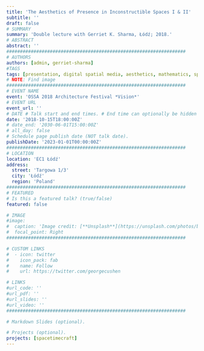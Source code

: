 ```yaml
---
title: 'The Aesthetics of Presence in Inconstructible Spaces I & II'
subtitle: ''
draft: false
# SUMMARY
summary: 'Double lecture with Gerriet K. Sharma, Łódź; 2018.'
# ABSTRACT 
abstract: ''
##################################################################
# AUTHORS 
authors: [admin, gerriet-sharma]
#TAGS
tags: [presentation, digital spatial media, aesthetics, mathematics, space, TD]
# NOTE: Find image 
##################################################################
# EVENT NAME 
event: 'OSSA 2018 Architecture Festival *Vision*'
# EVENT URL 
event_url: ''
# DATE # Talk start and end times. # End time can optionally be hidden by prefixing the line with `#`.
date: '2018-10-15T18:00:00Z'
# date_end: '2030-06-01T15:00:00Z'
# all_day: false
# Schedule page publish date (NOT talk date).
publishDate: '2023-01-01T00:00:00Z'
##################################################################
# LOCATION 
location: 'EC1 Łódź'
address:
  street: 'Targowa 1/3'
  city: 'Łódź'
  region: 'Poland'
##################################################################
# FEATURED
# Is this a featured talk? (true/false)
featured: false

# IMAGE 
#image:
#  caption: 'Image credit: [**Unsplash**](https://unsplash.com/photos/bzdhc5b3Bxs)'
#  focal_point: Right
##################################################################

# CUSTOM LINKS 
#  - icon: twitter
#    icon_pack: fab
#    name: Follow
#    url: https://twitter.com/georgecushen

# LINKS 
#url_code: ''
#url_pdf: ''
#url_slides: ''
#url_video: ''
##################################################################

# Markdown Slides (optional).

# Projects (optional).
projects: [spacetimecraft]
---
```

